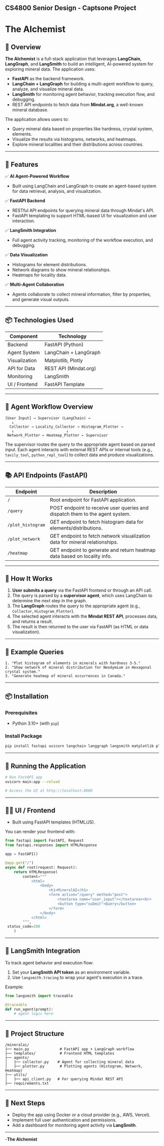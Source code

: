 ## CS4800 Senior Design - Captsone Project

# The Alchemist
## 📌 Overview

**The Alchemist** is a full-stack application that leverages **LangChain**, **LangGraph**, and **LangSmith** to build an intelligent, AI-powered system for exploring mineral data. The application uses:

- **FastAPI** as the backend framework.
- **LangChain + LangGraph** for building a multi-agent workflow to query, analyze, and visualize mineral data.
- **LangSmith** for monitoring agent behavior, tracking execution flow, and debugging.
- REST API endpoints to fetch data from **Mindat.org**, a well-known mineral database.

The application allows users to:

- Query mineral data based on properties like hardness, crystal system, elements.
- Visualize the results via histograms, networks, and heatmaps.
- Explore mineral localities and their distributions across countries.

---

## 🚀 Features

✅ **AI Agent-Powered Workflow**  
- Built using LangChain and LangGraph to create an agent-based system for data retrieval, analysis, and visualization.

✅ **FastAPI Backend**  
- RESTful API endpoints for querying mineral data through Mindat's API.
- FastAPI templating to support HTML-based UI for visualization and user interaction.

✅ **LangSmith Integration**  
- Full agent activity tracking, monitoring of the workflow execution, and debugging.

✅ **Data Visualization**  
- Histograms for element distributions.
- Network diagrams to show mineral relationships.
- Heatmaps for locality data.

✅ **Multi-Agent Collaboration**  
- Agents collaborate to collect mineral information, filter by properties, and generate visual outputs.

---

## 📦 Technologies Used

| Component         | Technology             |
|------------------|------------------------|
| Backend          | FastAPI (Python)       |
| Agent System     | LangChain + LangGraph  |
| Visualization     | Matplotlib, Plotly     |
| API for Data     | REST API (Mindat.org)  |
| Monitoring       | LangSmith              |
| UI / Frontend    | FastAPI Template       |

---

## 🧠 Agent Workflow Overview

```
[User Input] → Supervisor (LangChain) → 
   ↓
  Collector → Locality_Collector → Histogram_Plotter → 
   ↓                        ↓
 Network_Plotter ← Heatmap_Plotter ← Supervisor
```

The supervisor routes the query to the appropriate agent based on parsed input. Each agent interacts with external REST APIs or internal tools (e.g., `tavily_tool`, `python_repl_tool`) to collect data and produce visualizations.

---

## 📚 API Endpoints (FastAPI)

| Endpoint              | Description                                                                 |
|----------------------|-----------------------------------------------------------------------------|
| `/`                  | Root endpoint for FastAPI application.                                     |
| `/query`             | POST endpoint to receive user queries and dispatch them to the agent system. |
| `/plot_histogram`    | GET endpoint to fetch histogram data for elements/distributions.            |
| `/plot_network`      | GET endpoint to fetch network visualization data for mineral relationships.  |
| `/heatmap`           | GET endpoint to generate and return heatmap data based on locality info.    |

---

## 🧪 How It Works

1. **User submits a query** via the FastAPI frontend or through an API call.
2. The query is parsed by a **supervisor agent**, which uses LangChain to determine the next step in the graph.
3. The **LangGraph** routes the query to the appropriate agent (e.g., `Collector`, `Histogram_Plotter`).
4. The selected agent interacts with the **Mindat REST API**, processes data, and returns a result.
5. The result is then returned to the user via FastAPI (as HTML or data visualization).

---

## 📌 Example Queries

```text
1. "Plot histogram of elements in minerals with hardness 3-5."
2. "Show network of mineral distribution for Neodymium in Hexagonal crystal system."
3. "Generate heatmap of mineral occurrences in Canada."
```

---

## 📦 Installation

### Prerequisites
- Python 3.10+
 (with `pip`)
  
### Install Package

```bash
pip install fastapi uvicorn langchain langgraph langsmith matplotlib plotly
```

---

## 🧪 Running the Application

```bash
# Run FastAPI app
uvicorn main:app --reload

# Access the UI at http://localhost:8000
```

---

## 🧑‍💻 UI / Frontend

- Built using FastAPI templates (HTML/JS).
  
You can render your frontend with:

```python
from fastapi import FastAPI, Request
from fastapi.responses import HTMLResponse

app = FastAPI()

@app.get("/")
async def root(request: Request):
    return HTMLResponse(
        content="""
            <html>
                <body>
                    <h1>MineralAI</h1>
                    <form action="/query" method="post">
                        <textarea name="user_input"></textarea><br>
                        <button type="submit">Query</button>
                    </form>
                </body>
            </html>
        """,
 status_code=200
    )
```

---

## 📌 LangSmith Integration

To track agent behavior and execution flow:

1. Set your **LangSmith API token** as an environment variable.
2. Use `langsmith.tracing` to wrap your agent's execution in a trace.

Example:

```python
from langsmith import traceable

@traceable
def run_agent(prompt):
    # agent logic here
```

---

## 🧭 Project Structure

```
/mineralai/
├── main.py              # FastAPI app + LangGraph workflow
├── templates/           # Frontend HTML templates
├── agents/
│   ├── collector.py    # Agent for collecting mineral data
│   ├── plotter.py       # Plotting agents (Histogram, Network, Heatmap)
├── utils/
│   ├── api_client.py   # For querying Mindat REST API
├── requirements.txt
```

---


## 📌 Next Steps

- Deploy the app using Docker or a cloud provider (e.g., AWS, Vercel).
- Implement full user authentication and permissions.
- Add a dashboard for monitoring agent activity via **LangSmith**.

---

-**The Alchemist**
